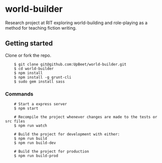 # world-builder
Research project at RIT exploring world-building and role-playing as a method for teaching fiction writing.

## Getting started

Clone or fork the repo.

```
    $ git clone git@github.com:UpBeet/world-builder.git
    $ cd world-builder
    $ npm install
    $ npm install -g grunt-cli
    $ sudo gem install sass
```

### Commands
```
    # Start a express server
    $ npm start

    # Recompile the project whenever changes are made to the tests or src files
    $ npm run watch

    # Build the project for development with either:
    $ npm run build
    $ npm run build-dev

    # Build the project for production
    $ npm run build-prod
```
